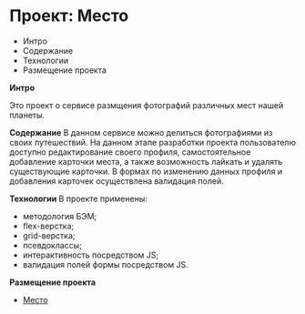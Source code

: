 # Проект: Место

* Интро
* Содержание
* Технологии
* Размещение проекта

**Интро**

Это проект о сервисе размщения фотографий различных мест нашей планеты.

**Содержание**
В данном сервисе можно делиться фотографиями из своих путешествий. На данном этапе разработки проекта пользователю доступно редактирование своего профиля, самостоятельное добавление карточки места, а также возможность лайкать и удалять существующие карточки. В формах по изменению данных профиля и добавления карточек осуществлена валидация полей.


**Технологии**
В проекте применены:
* методология БЭМ;
* flex-верстка;
* grid-верстка;
* псевдоклассы;
* интерактивность посредством JS;
* валидация полей формы посредством JS.

**Размещение проекта**
* [Место](https://svetlanapivovarova.github.io/mesto/index.html)